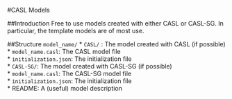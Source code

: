 #CASL Models

##Introduction
Free to use models created with either CASL or CASL-SG. 
In particular, the template models are of most use.

##Structure
`model_name/`
	* `CASL/` : The model created with CASL (if possible)  
		* `model_name.casl`: The CASL model file  
		* `initialization.json`: The initialization file  
	* `CASL-SG/`: The model created with CASL-SG (if possible)  
		* `model_name.casl`: The CASL-SG model file  
		* `initialization.json`: The initialization file  
	* README: A (useful) model description  